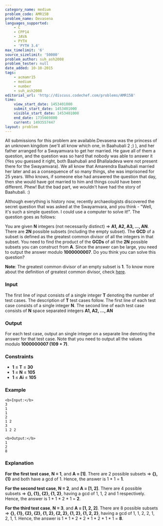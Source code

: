 ```yaml
---
category_name: medium
problem_code: AMR15B
problem_name: Devasena
languages_supported:
    - C
    - CPP14
    - JAVA
    - PYTH
    - 'PYTH 3.4'
max_timelimit: '6'
source_sizelimit: '50000'
problem_author: suh_ash2008
problem_tester: null
date_added: 10-10-2015
tags:
    - acmamr15
    - medium
    - number
    - suh_ash2008
editorial_url: 'http://discuss.codechef.com/problems/AMR15B'
time:
    view_start_date: 1453401000
    submit_start_date: 1453401000
    visible_start_date: 1453401000
    end_date: 1735669800
    current: 1493557447
layout: problem
---
```

All submissions for this problem are available.Devasena was the princess of an unknown kingdom (we'll all know which one, in Baahubali 2 ;) ), and her father arranged for a <a herf="https://en.wikipedia.org/wiki/Swayamvara">Swayamvara</a> to get her married. He gave all of them a question, and the question was so hard that nobody was able to answer it (Yes you guessed it right, both Baahubali and Bhallaladeva were not present there for the Swayamvara). We all know that Amarendra Baahubali married her later and as a consequence of so many things, she was imprisoned for 25 years. Who knows, if someone else had answered the question that day, then she would have got married to him and things could have been different. Phew! But the bad part, we wouldn't have had the story of Baahubali. :)

Although everything is history now, recently archaeologists discovered the secret question that was asked at the Swayamvara, and you think - "Well, it's such a simple question. I could use a computer to solve it!". The question goes as follows:

You are given **N** integers (not necessarily distinct) => **A1, A2, A3, ..., AN**. There are **2N** possible subsets (including the empty subset). The **GCD** of a subset is defined as the greatest common divisor of all the integers in that subset. You need to find the product of the **GCDs** of all the **2N** possible subsets you can construct from **A**. Since the answer can be large, you need to output the answer modulo **1000000007**. Do you think you can solve this question?

**Note**: The greatest common divisor of an empty subset is **1**. To know more about the definition of greatest common divisor, check [here](https://en.wikipedia.org/wiki/Greatest_common_divisor).

### Input

The first line of input consists of a single integer **T** denoting the number of test cases. The description of **T** test cases follow. The first line of each test case consists of a single integer **N**. The second line of each test case consists of **N** space separated integers **A1, A2, ..., AN**

### Output

For each test case, output an single integer on a separate line denoting the answer for that test case. Note that you need to output all the values modulo  **1000000007 (109 + 7)**.

### Constraints

- **1** ≤ **T** ≤ **30**
- **1** ≤ **N** ≤ **105**
- **1** ≤ **Ai** ≤ **105**

### Example

```
<b>Input:</b>
3
1
1
2
1 2
3
1 2 2

<b>Output:</b>
1
2
8

```
### Explanation

**For the first test case**, **N = 1**, and **A = \[1\]**. There are 2 possible subsets => **{}, {1}** and both have a gcd of 1. Hence, the answer is 1 \* 1 = **1**.

**For the second test case**, **N = 2**, and **A = \[1, 2\]**. There are 4 possible subsets => **{}, {1}, {2}, {1, 2}**, having a gcd of 1, 1, 2 and 1 respectively. Hence, the answer is 1 \* 1 \* 2 \* 1 = **2**.

**For the third test case**, **N = 3**, and **A = \[1, 2, 2\]**. There are 8 possible subsets => **{}, {1}, {2}, {2}, {1, 2}, {2, 2}, {1, 2}, {1, 2, 2}**, having a gcd of 1, 1, 2, 2, 1, 2, 1, 1. Hence, the answer is 1 \* 1 \* 2 \* 2 \* 1 \* 2 \* 1 \* 1 = **8**.